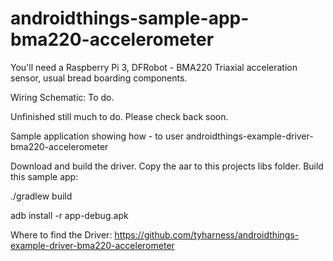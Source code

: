 # androidthings-sample-app-bma220-accelerometer

You'll need a Raspberry Pi 3, DFRobot - BMA220 Triaxial acceleration sensor, usual bread boarding components.

Wiring Schematic:
To do.

Unfinished still much to do. Please check back soon.

Sample application showing how - to user androidthings-example-driver-bma220-accelerometer

Download and build the driver.  Copy the aar to this projects libs folder. 
Build this sample app:

./gradlew build

adb install -r app-debug.apk


Where to find the Driver:
https://github.com/tyharness/androidthings-example-driver-bma220-accelerometer


